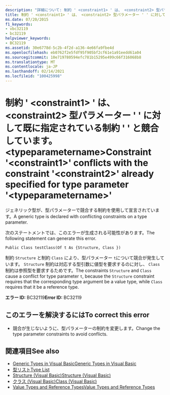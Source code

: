 ```yaml
---
description: "詳細について: 制約 ' <constraint1> ' は、 <constraint2> 型パラメーター ' ' に対して既に指定されている制約 ' ' と競合しています。 <typeparametername>"
title: 制約 ' <constraint1> ' は、 <constraint2> 型パラメーター ' ' に対して既に指定されている制約 ' ' と競合しています。 <typeparametername>
ms.date: 07/20/2015
f1_keywords:
- vbc32119
- bc32119
helpviewer_keywords:
- BC32119
ms.assetid: 30e6778d-5c2b-4f2d-a136-4e66fa9fbe4d
ms.openlocfilehash: eb0762f2e5fdf95f905bf2cf61e1a91eedd61a04
ms.sourcegitcommit: 10e719780594efc781b15295e499c66f316068b8
ms.translationtype: MT
ms.contentlocale: ja-JP
ms.lasthandoff: 02/14/2021
ms.locfileid: "100425998"
---
```

# <a name="constraint-constraint1-conflicts-with-the-constraint-constraint2-already-specified-for-type-parameter-typeparametername"></a><span data-ttu-id="6294a-103">制約 ' \<constraint1> ' は、 \<constraint2> 型パラメーター ' ' に対して既に指定されている制約 ' ' と競合しています。 \<typeparametername></span><span class="sxs-lookup"><span data-stu-id="6294a-103">Constraint '\<constraint1>' conflicts with the constraint '\<constraint2>' already specified for type parameter '\<typeparametername>'</span></span>

<span data-ttu-id="6294a-104">ジェネリック型が、型パラメーターで競合する制約を使用して宣言されています。</span><span class="sxs-lookup"><span data-stu-id="6294a-104">A generic type is declared with conflicting constraints on a type parameter.</span></span>  
  
 <span data-ttu-id="6294a-105">次のステートメントでは、このエラーが生成される可能性があります。</span><span class="sxs-lookup"><span data-stu-id="6294a-105">The following statement can generate this error.</span></span>  
  
 `Public Class testClass(Of t As {Structure, Class })`  
  
 <span data-ttu-id="6294a-106">制約 `Structure` と制約 `Class` により、型パラメーター `t`について競合が発生しています。 `Structure` 制約は対応する型引数に値型を要求するのに対し、 `Class` 制約は参照型を要求するためです。</span><span class="sxs-lookup"><span data-stu-id="6294a-106">The constraints `Structure` and `Class` cause a conflict for type parameter `t`, because the `Structure` constraint requires that the corresponding type argument be a value type, while `Class` requires that it be a reference type.</span></span>  
  
 <span data-ttu-id="6294a-107">**エラー ID:** BC32119</span><span class="sxs-lookup"><span data-stu-id="6294a-107">**Error ID:** BC32119</span></span>  
  
## <a name="to-correct-this-error"></a><span data-ttu-id="6294a-108">このエラーを解決するには</span><span class="sxs-lookup"><span data-stu-id="6294a-108">To correct this error</span></span>  
  
- <span data-ttu-id="6294a-109">競合が生じないように、型パラメーターの制約を変更します。</span><span class="sxs-lookup"><span data-stu-id="6294a-109">Change the type parameter constraints to avoid conflicts.</span></span>  
  
## <a name="see-also"></a><span data-ttu-id="6294a-110">関連項目</span><span class="sxs-lookup"><span data-stu-id="6294a-110">See also</span></span>

- [<span data-ttu-id="6294a-111">Generic Types in Visual Basic</span><span class="sxs-lookup"><span data-stu-id="6294a-111">Generic Types in Visual Basic</span></span>](../programming-guide/language-features/data-types/generic-types.md)
- [<span data-ttu-id="6294a-112">型リスト</span><span class="sxs-lookup"><span data-stu-id="6294a-112">Type List</span></span>](../language-reference/statements/type-list.md)
- [<span data-ttu-id="6294a-113">Structure (Visual Basic)</span><span class="sxs-lookup"><span data-stu-id="6294a-113">Structure (Visual Basic)</span></span>](../language-reference/statements/structure-statement.md)
- [<span data-ttu-id="6294a-114">クラス (Visual Basic)</span><span class="sxs-lookup"><span data-stu-id="6294a-114">Class (Visual Basic)</span></span>](../language-reference/statements/class-statement.md)
- [<span data-ttu-id="6294a-115">Value Types and Reference Types</span><span class="sxs-lookup"><span data-stu-id="6294a-115">Value Types and Reference Types</span></span>](../programming-guide/language-features/data-types/value-types-and-reference-types.md)

